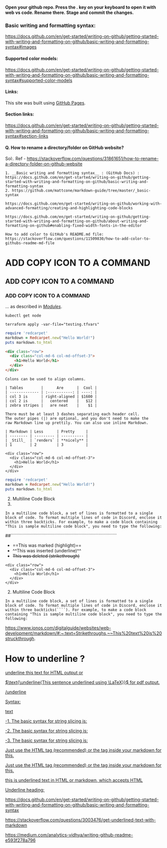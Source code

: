 **Open your github repo. Press the . key on your keyboard to open it with web vs code. Rename there. Stage and commit the changes.**



### Basic writing and formatting syntax:
https://docs.github.com/en/get-started/writing-on-github/getting-started-with-writing-and-formatting-on-github/basic-writing-and-formatting-syntax#images

#### Supported color models:

https://docs.github.com/en/get-started/writing-on-github/getting-started-with-writing-and-formatting-on-github/basic-writing-and-formatting-syntax#supported-color-models

#### Links:
This site was built using [GitHub Pages](https://pages.github.com/).


#### Section links:

https://docs.github.com/en/get-started/writing-on-github/getting-started-with-writing-and-formatting-on-github/basic-writing-and-formatting-syntax#section-links

<a name="unique-anchor-name"></a>

#### Q. How to rename a directory/folder on GitHub website?

Sol:. Ref - https://stackoverflow.com/questions/31861651/how-to-rename-a-directory-folder-on-github-website

``````````````````````````````````````````````````````````````````````````````````
1. __Basic writing and formatting syntax__ : (GitHub Docs) : https://docs.github.com/en/get-started/writing-on-github/getting-started-with-writing-and-formatting-on-github/basic-writing-and-formatting-syntax
2. https://github.com/mattcone/markdown-guide/tree/master/_basic-syntax

https://docs.github.com/en/get-started/writing-on-github/working-with-advanced-formatting/creating-and-highlighting-code-blocks

https://docs.github.com/en/get-started/writing-on-github/getting-started-with-writing-and-formatting-on-github/about-writing-and-formatting-on-github#enabling-fixed-width-fonts-in-the-editor

How to add color to GitHub's README.md file: https://stackoverflow.com/questions/11509830/how-to-add-color-to-githubs-readme-md-file
```````````````````````````````````````````````````````````````````````````````````



# ADD COPY ICON TO A COMMAND
## ADD COPY ICON TO A COMMAND
### ADD COPY ICON TO A COMMAND

... as described in [_Modules_](/terraform/language/modules).



```
kubectl get node 
```

```shell
terraform apply -var-file="testing.tfvars"
```




```ruby
require 'redcarpet'
markdown = Redcarpet.new("Hello World!")
puts markdown.to_html
```

```html
<div class="row">
  <div class="col-md-6 col-md-offset-3">
    <h1>Hello World</h1>
  </div>
</div>
```



```
Colons can be used to align columns.

| Tables        |      Are      |  Cool |
| ------------- | :-----------: | ----: |
| col 3 is      | right-aligned | $1600 |
| col 2 is      |   centered    |   $12 |
| zebra stripes |   are neat    |    $1 |

There must be at least 3 dashes separating each header cell.
The outer pipes (|) are optional, and you don't need to make the
raw Markdown line up prettily. You can also use inline Markdown.

| Markdown | Less      | Pretty     |
| -------- | --------- | ---------- |
| _Still_  | `renders` | **nicely** |
| 1        | 2         | 3          |

```


```
<div class="row">
  <div class="col-md-6 col-md-offset-3">
    <h1>Hello World</h1>
  </div>
</div>
```

```ruby
require 'redcarpet'
markdown = Redcarpet.new("Hello World!")
puts markdown.to_html
```
2. Multiline Code Block
3. 
```In a multiline code block, a set of lines is formatted to a single block of code. To format multiple lines of code in Discord, enclose it within three backticks. For example, to make a code block containing "This is sample multiline code block", you need to type the following:```




 

##```````````````````````````````````````````````````````````````````````````



- ==This was marked (highlight)==
- ^^This was inserted (underline)^^
- ~~This was deleted (strikethrough)~~

```
<div class="row">
  <div class="col-md-6 col-md-offset-3">
    <h1>Hello World</h1>
  </div>
</div>
```

2. Multiline Code Block

```In a multiline code block, a set of lines is formatted to a single block of code. To format multiple lines of code in Discord, enclose it within three backticks(````). For example, to make a code block containing "This is sample multiline code block", you need to type the following:```

https://www.ionos.com/digitalguide/websites/web-development/markdown/#:~:text=Strikethroughs,~~This%20text%20is%20struckthrough.



#  How to underline ?


<span style="text-decoration:underline">

underline this text</span> for HTML output or 
  
$\text{\underline{This sentence underlined using \LaTeX}}$ for pdf output.

/underline

Syntax:

<ins>text</ins>

-1. <u>The basic syntax for string slicing is:</u>

-2. <ins>The basic syntax for string slicing is:

-3. <ins>The basic syntax for string slicing is:</ins>


Just use the HTML tag (recommended) or the tag inside your markdown for this.

Just use the HTML <u> tag (recommended) or the <ins> tag inside your markdown for this.

<u>this is underlined text in HTML or markdown, which accepts HTML</u>


Underline heading:

https://docs.github.com/en/get-started/writing-on-github/getting-started-with-writing-and-formatting-on-github/basic-writing-and-formatting-syntax

https://stackoverflow.com/questions/3003476/get-underlined-text-with-markdown


https://medium.com/analytics-vidhya/writing-github-readme-e593f278a796
